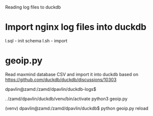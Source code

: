 Reading log files to duckdb

# Import nginx log files into duckdb

l.sql   - init schema
l.sh    - import 

# geoip.py

Read maxmind database CSV and import it into duckdb
based on https://github.com/duckdb/duckdb/discussions/10303

dpavlin@zamd:/zamd/dpavlin/duckdb-logs$ 

. /zamd/dpavlin/duckdb/venv/bin/activate
python3 geoip.py

(venv) dpavlin@zamd:/zamd/dpavlin/duckdb$ python geoip.py reload
